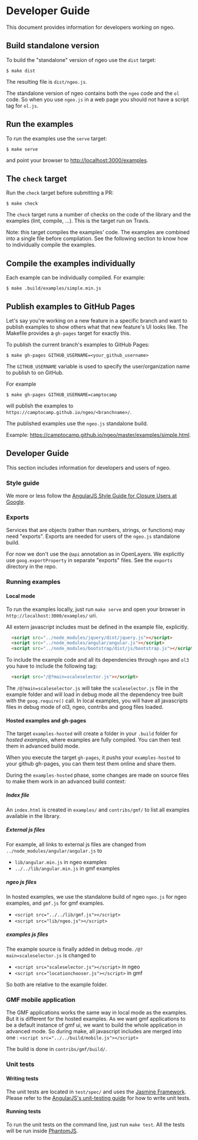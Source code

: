 # Developer Guide

This document provides information for developers working on ngeo.

## Build standalone version

To build the "standalone" version of ngeo use the `dist` target:

```shell
$ make dist
```

The resulting file is `dist/ngeo.js`.

The standalone version of ngeo contains both the `ngeo` code and the `ol` code.
So when you use `ngeo.js` in a web page you should not have a script tag for
`ol.js`.

## Run the examples

To run the examples use the `serve` target:

```shell
$ make serve
```

and point your browser to
[http://localhost:3000/examples](http://localhost:3000/examples).

## The `check` target

Run the `check` target before submitting a PR:

```shell
$ make check
```

The `check` target runs a number of checks on the code of the library and the
examples (lint, compile, …). This is the target run on Travis.

Note: this target compiles the examples' code. The examples are combined into
a single file before compilation. See the following section to know how to
individually compile the examples.

## Compile the examples individually

Each example can be individually compiled. For example:

```shell
$ make .build/examples/simple.min.js
```

## Publish examples to GitHub Pages

Let's say you're working on a new feature in a specific branch and want to
publish examples to show others what that new feature's UI looks like. The
Makefile provides a `gh-pages` target for exactly this.

To publish the current branch's examples to GitHub Pages:

```shell
$ make gh-pages GITHUB_USERNAME=<your_github_username>
```

The `GITHUB_USERNAME` variable is used to specify the user/organization name to
publish to on GitHub.

For example

```shell
$ make gh-pages GITHUB_USERNAME=camptocamp
```

will publish the examples to `https://camptocamp.github.io/ngeo/<branchname>/`.

The published examples use the `ngeo.js` standalone build.

Example: https://camptocamp.github.io/ngeo/master/examples/simple.html.

## Developer Guide

This section includes information for developers and users of ngeo.

### Style guide

We more or less follow the [AngularJS Style Guide for Closure Users at
Google](http://google-styleguide.googlecode.com/svn/trunk/angularjs-google-style.html).

### Exports

Services that are objects (rather than numbers, strings, or functions) may need
"exports". Exports are needed for users of the `ngeo.js` standalone build.

For now we don't use the `@api` annotation as in OpenLayers. We explicitly use
`goog.exportProperty` in separate "exports" files. See the `exports` directory
in the repo.

### Running examples

#### Local mode

To run the examples locally, just run `make serve` and open your browser in
`http://localhost:3000/examples/` uri.


All extern javascript includes must be defined in the example file, explicitly.

```html
  <script src="../node_modules/jquery/dist/jquery.js"></script>
  <script src="../node_modules/angular/angular.js"></script>
  <script src="../node_modules/bootstrap/dist/js/bootstrap.js"></script>
```

To include the example code and all its dependencies through `ngeo` and `ol3`
you have to include the following tag:

```html
  <script src="/@?main=scaleselector.js"></script>
```

The `/@?main=scaleselector.js` will take the `scaleselector.js` file in the
example folder and will load in debug mode all the dependency tree built with
the `goog.require()` call.
In local examples, you will have all javascripts files in debug mode of ol3,
ngeo, contribs and goog files loaded.

#### Hosted examples and gh-pages

The target `examples-hosted` will create a folder in your `.build` folder
for *hosted examples*, where examples are fully compiled. You can then test
them in advanced build mode.

When you execute the target `gh-pages`, it pushs your `examples-hosted` to your
github gh-pages, you can them test them online and share them.

During the `examples-hosted` phase, some changes are made on source
files to make them work in an advanced build context:

##### Index file

An `index.html` is created in `examples/` and `contribs/gmf/` to list
all examples available in the library.

##### External js files

For example, all links to external js files are changed from
 `../node_modules/angular/angular.js` to
- `lib/angular.min.js` in ngeo examples
- `../../lib/angular.min.js` in gmf examples

##### ngeo js files

In hosted examples, we use the standalone build of ngeo `ngeo.js` for ngeo
 examples, and `gmf.js` for gmf examples.
- `<script src="../../lib/gmf.js"></script>`
- `<script src="lib/ngeo.js"></script>`

##### examples js files

The example source is finally added in debug mode. `/@?main=scaleselector.js` is
changed to
- `<script src="scaleselector.js"></script>` in ngeo
- `<script src="locationchooser.js"></script>` in gmf

So both are relative to the example folder.

### GMF mobile application

The GMF applications works the same way in local mode as the examples.
But it is different for the hosted examples. As we want gmf applications to be
a default instance of gmf ui, we want to build the whole application in
advanced mode.
So during make, all javascript includes are merged into one :
`<script src="../../build/mobile.js"></script>`

The build is done in `contribs/gmf/build/`.


### Unit tests

#### Writing tests

The unit tests are located in `test/spec/` and uses the [Jasmine Framework](http://jasmine.github.io/1.3/introduction.html).
Please refer to the [AngularJS's unit-testing guide](https://docs.angularjs.org/guide/unit-testing) for
how to write unit tests.

#### Running tests

To run the unit tests on the command line, just run `make test`. All the tests will be
run inside [PhantomJS](http://phantomjs.org/).
